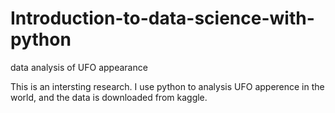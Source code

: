 # Introduction-to-data-science-with-python
data analysis of UFO appearance


This is an intersting research.
I use python to analysis UFO apperence in the world, and the data is downloaded from kaggle.
